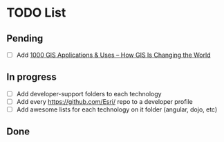 # TODO List

## Pending
* [ ] Add [1000 GIS Applications & Uses – How GIS Is Changing the World](http://gisgeography.com/gis-applications-uses/)

## In progress
* [ ] Add developer-support folders to each technology
* [ ] Add every https://github.com/Esri/ repo to a developer profile
* [ ] Add awesome lists for each technology on it folder (angular, dojo, etc)

## Done
